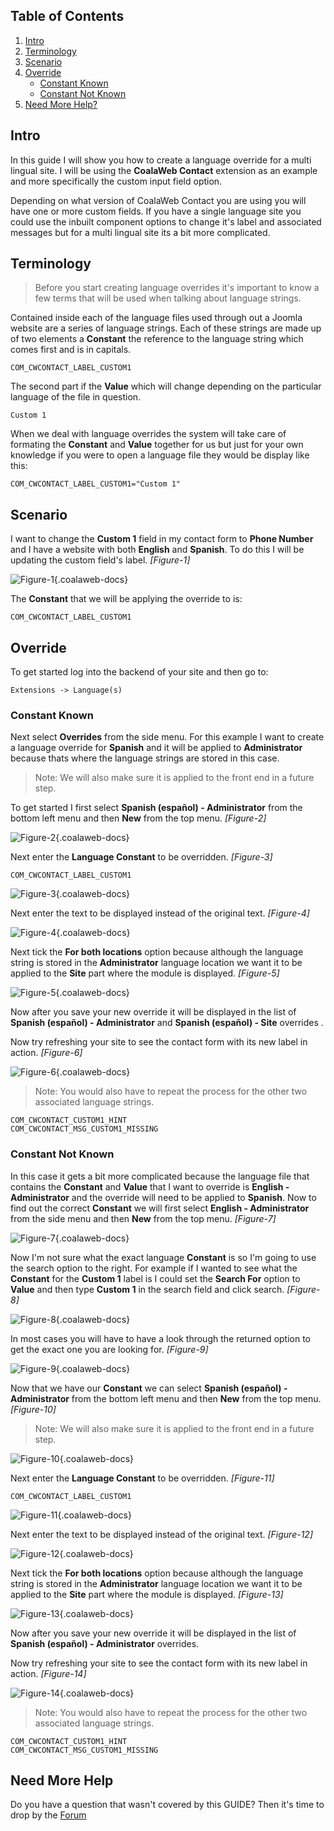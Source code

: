## Table of Contents
1.  [Intro](#intro)
2.  [Terminology](#terms)
3.  [Scenario](#scenario)
4.  [Override](#override)
    -   [Constant Known](#known)
    -   [Constant Not Known](#notknown)
5.  [Need More Help?](#more-help)

## <a class="doc-top" name="intro"></a> Intro

In this guide I will show you how to create a language override for a multi lingual site. I will be using the **CoalaWeb Contact** extension as an example and more specifically the custom input field option.

Depending on what version of CoalaWeb Contact you are using you will have one or more custom fields. If you have a single language site you could use the inbuilt component options to change it's label and associated messages but for a multi lingual site its a bit more complicated.

## <a name="terms"></a> Terminology

> Before you start creating language overrides it's important to know a few terms that will be used when talking about language strings. 

Contained inside each of the language files used through out a Joomla website are a series of language strings. Each of these strings are made up of two elements a **Constant** the reference to the language string which comes first and is in capitals.

    COM_CWCONTACT_LABEL_CUSTOM1

The second part if the **Value** which will change depending on the particular language of the file in question.

    Custom 1

When we deal with language overrides the system will take care of formating the **Constant** and **Value** together for us but just for your own knowledge if you were to open a language file they would be display like this:

    COM_CWCONTACT_LABEL_CUSTOM1="Custom 1"

## <a name="scenario"></a> Scenario

I want to change the **Custom 1** field in my contact form to **Phone Number** and I have a website with both **English** and **Spanish**. To do this I will be updating the custom field's label. *\[Figure-1\]*

![Figure-1](http://cdn.coalaweb.com/images/docs/joomla-extensions/general/lang-override/image-1.png "Figure-1"){.coalaweb-docs}

The **Constant** that we will be applying the override to is:

    COM_CWCONTACT_LABEL_CUSTOM1

## <a name="override"></a> Override

To get started log into the backend of your site and then go to:

    Extensions -> Language(s)

### <a name="known"></a> Constant Known 

Next select **Overrides** from the side menu. For this example I want to create a language override for **Spanish** and it will be applied to **Administrator** because thats where the language strings are stored in this case. 

> Note: We will also make sure it is applied to the front end in a future step.

To get started I first select **Spanish (español) - Administrator** from the bottom left menu and then **New** from the top menu. *\[Figure-2\]*

![Figure-2](http://cdn.coalaweb.com/images/docs/joomla-extensions/general/lang-override/image-2.png "Figure-2"){.coalaweb-docs}

Next enter the **Language Constant** to be overridden. *\[Figure-3\]*

    COM_CWCONTACT_LABEL_CUSTOM1

![Figure-3](http://cdn.coalaweb.com/images/docs/joomla-extensions/general/lang-override/image-3.png "Figure-3"){.coalaweb-docs}

Next enter the text to be displayed instead of the original text.  *\[Figure-4\]*

![Figure-4](http://cdn.coalaweb.com/images/docs/joomla-extensions/general/lang-override/image-4.png "Figure-4"){.coalaweb-docs}

Next tick the **For both locations** option because although the language string is stored in the **Administrator** language location we want it to be applied to the **Site** part where the module is displayed. *\[Figure-5\]*

![Figure-5](http://cdn.coalaweb.com/images/docs/joomla-extensions/general/lang-override/image-5.png "Figure-5"){.coalaweb-docs}

Now after you save your new override it will be displayed in the list of **Spanish (español) - Administrator** and **Spanish (español) - Site** overrides .

Now try refreshing your site to see the contact form with its new label in action. *\[Figure-6\]*

![Figure-6](http://cdn.coalaweb.com/images/docs/joomla-extensions/general/lang-override/image-6.png "Figure-6"){.coalaweb-docs}

> Note: You would also have to repeat the process for the other two associated language strings.

    COM_CWCONTACT_CUSTOM1_HINT
    COM_CWCONTACT_MSG_CUSTOM1_MISSING

### <a name="notknown"></a> Constant Not Known

In this case it gets a bit more complicated because the language file that contains the **Constant** and **Value** that I want to override is **English - Administrator** and the override will need to be applied to **Spanish**. Now to find out the correct **Constant** we will first select **English - Administrator** from the side menu and then **New** from the top menu. *\[Figure-7\]*

![Figure-7](http://cdn.coalaweb.com/images/docs/joomla-extensions/general/lang-override/image-7.png "Figure-7"){.coalaweb-docs}


Now I'm not sure what the exact language **Constant** is so I'm going to use the search option to the right. For example if I wanted to see what the **Constant** for the **Custom 1** label is I could set the **Search For** option to **Value** and then type **Custom 1** in the search field and click search.  *\[Figure-8\]*

![Figure-8](http://cdn.coalaweb.com/images/docs/joomla-extensions/general/lang-override/image-8.png "Figure-8"){.coalaweb-docs}

In most cases you will have to have a look through the returned option to get the exact one you are looking for. *\[Figure-9\]*

![Figure-9](http://cdn.coalaweb.com/images/docs/joomla-extensions/general/lang-override/image-9.png "Figure-9"){.coalaweb-docs}

Now that we have our **Constant** we can select **Spanish (español) - Administrator** from the bottom left menu and then **New** from the top menu. *\[Figure-10\]*

> Note: We will also make sure it is applied to the front end in a future step.

![Figure-10](http://cdn.coalaweb.com/images/docs/joomla-extensions/general/lang-override/image-2.png "Figure-10"){.coalaweb-docs}

Next enter the **Language Constant** to be overridden. *\[Figure-11\]*

    COM_CWCONTACT_LABEL_CUSTOM1

![Figure-11](http://cdn.coalaweb.com/images/docs/joomla-extensions/general/lang-override/image-3.png "Figure-11"){.coalaweb-docs}

Next enter the text to be displayed instead of the original text.  *\[Figure-12\]*

![Figure-12](http://cdn.coalaweb.com/images/docs/joomla-extensions/general/lang-override/image-4.png "Figure-12"){.coalaweb-docs}

Next tick the **For both locations** option because although the language string is stored in the **Administrator** language location we want it to be applied to the **Site** part where the module is displayed. *\[Figure-13\]*

![Figure-13](http://cdn.coalaweb.com/images/docs/joomla-extensions/general/lang-override/image-5.png "Figure-13"){.coalaweb-docs}

Now after you save your new override it will be displayed in the list of **Spanish (español) - Administrator** overrides.

Now try refreshing your site to see the contact form with its new label in action.  *\[Figure-14\]*

![Figure-14](http://cdn.coalaweb.com/images/docs/joomla-extensions/general/lang-override/image-6.png "Figure-14"){.coalaweb-docs}

> Note: You would also have to repeat the process for the other two associated language strings.

    COM_CWCONTACT_CUSTOM1_HINT
    COM_CWCONTACT_MSG_CUSTOM1_MISSING

## <a name="more-help"></a>Need More Help

<div class="uk-alert">Do you have a question that wasn't covered by this GUIDE? Then it's time to drop by the <a href="http://coalaweb.com/forum/index" target="_self">Forum</a></div>
